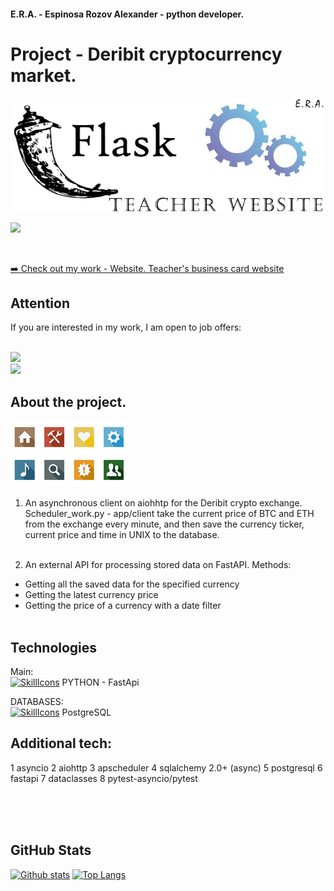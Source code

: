 
#### E.R.A. - Espinosa Rozov Alexander - python developer.
# Project - Deribit cryptocurrency market.

<img src="https://github.com/ERAalex/PREVIEW_project_site_buisness_card_Maria-/blob/main/website.jpg">
<p>
  <a href="https://www.linkedin.com/in/alexander-espinosa-rozov-b3b270121/"><img src="https://img.shields.io/badge/linkedin-%230077B5.svg?&style=for-the-badge&logo=linkedin&logoColor=white"></a>
</p>
<br>
<p><a href="https://espinosamaria.ru/" target="_blank">➡️ Check out my work - Website. Teacher's business card website</a></p>

## Attention 
If you are interested in my work, I am open to job offers:

<br><a href="mailto:erapyth@gmail.com"><img src="https://img.shields.io/badge/-Gmail%20contact%20me-red"></a>
<br><a href="https://t.me/espinosa_python"><img src="https://img.shields.io/badge/-Telegram-blue"></a>

## About the project.

  <a href="#" target="_blank" rel="noreferrer nofollow">
      <img src="https://github.com/ERAalex/PREVIEW_project_site_buisness_card_Maria-/blob/main/website_icons.jpg" >
    </a>

1) An asynchronous client on aiohhtp for the Deribit crypto exchange.<br/>
Scheduler_work.py - app/client take the current price of BTC and ETH from the exchange every minute, and then
save the currency ticker, current price and time in UNIX to the database.<br/><br/>

2) An external API for processing stored data on FastAPI. Methods:<br/>
- Getting all the saved data for the specified currency<br/>
- Getting the latest currency price<br/>
- Getting the price of a currency with a date filter<br/><br/>


## Technologies
Main:<br/>
[![SkillIcons](https://skillicons.dev/icons?i=python)](https://skillicons.dev) PYTHON - FastApi <br/>

DATABASES:<br/>
[![SkillIcons](https://skillicons.dev/icons?i=postgres)](https://skillicons.dev) PostgreSQL <br/>

## Additional tech:<br/>
1 asyncio
2 aiohttp
3 apscheduler
4 sqlalchemy 2.0+ (async)
5 postgresql
6 fastapi
7 dataclasses
8 pytest-asyncio/pytest

<br/>
<br/><br/>


<h2>GitHub Stats</h2>

<a href="#">![Github stats](https://github-readme-stats.vercel.app/api?username=ERAalex&theme=blueberry&count_private=true&hide_border=true&line_height=20)</a>
<a href="#">![Top Langs](https://github-readme-stats.vercel.app/api/top-langs/?username=ERAalex&layout=compact&theme=blueberry&count_private=true&hide_border=true)</a>
